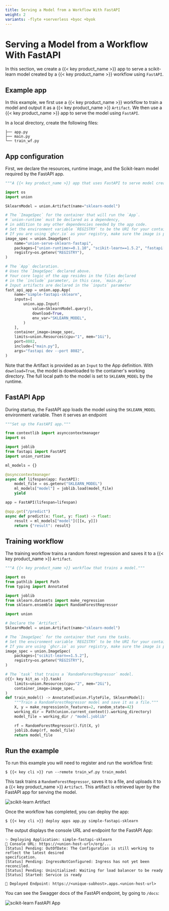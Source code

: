 ```yaml
---
title: Serving a Model from a Workflow With FastAPI
weight: 2
variants: -flyte +serverless +byoc +byok
---
```


# Serving a Model from a Workflow With FastAPI

In this section, we create a {{< key product_name >}} app to serve a scikit-learn model created by a {{< key product_name >}} workflow
using `FastAPI`.

## Example app

In this example, we first use a {{< key product_name >}} workflow to train a model and output it as a {{< key product_name >}} `Artifact`.
We then use a {{< key product_name >}} app to serve the model using `FastAPI`.

In a local directory, create the following files:

```shell
├── app.py
├── main.py
└── train_wf.py
```


## App configuration

First, we declare the resources, runtime image, and the Scikit-learn model required
by the FastAPI app.

```python
"""A {{< key product_name >}} app that uses FastAPI to serve model created by a {{< key product_name >}} workflow."""

import os
import union

SklearnModel = union.Artifact(name="sklearn-model")

# The `ImageSpec` for the container that will run the `App`.
# `union-runtime` must be declared as a dependency,
# in addition to any other dependencies needed by the app code.
# Set the environment variable `REGISTRY` to be the URI for your container registry.
# If you are using `ghcr.io` as your registry, make sure the image is public.
image_spec = union.ImageSpec(
    name="union-serve-sklearn-fastapi",
    packages=["union-runtime>=0.1.10", "scikit-learn==1.5.2", "fastapi[standard]"],
    registry=os.getenv("REGISTRY"),
)

# The `App` declaration.
# Uses the `ImageSpec` declared above.
# Your core logic of the app resides in the files declared
# in the `include` parameter, in this case, `main.py`.
# Input artifacts are declared in the `inputs` parameter
fast_api_app = union.app.App(
    name="simple-fastapi-sklearn",
    inputs=[
        union.app.Input(
            value=SklearnModel.query(),
            download=True,
            env_var="SKLEARN_MODEL",
        )
    ],
    container_image=image_spec,
    limits=union.Resources(cpu="1", mem="1Gi"),
    port=8082,
    include=["main.py"],
    args="fastapi dev --port 8082",
)
```


Note that the Artifact is provided as an `Input` to the App definition. With `download=True`,
the model is downloaded to the container's working directory. The full local path to the
model is set to `SKLEARN_MODEL` by the runtime.

## FastAPI App

During startup, the FastAPI app loads the model using the `SKLEARN_MODEL` environment
variable. Then it serves an endpoint

```python
"""Set up the FastAPI app."""

from contextlib import asynccontextmanager
import os

import joblib
from fastapi import FastAPI
import union_runtime

ml_models = {}

@asynccontextmanager
async def lifespan(app: FastAPI):
    model_file = os.getenv("SKLEARN_MODEL")
    ml_models["model"] = joblib.load(model_file)
    yield

app = FastAPI(lifespan=lifespan)

@app.get("/predict")
async def predict(x: float, y: float) -> float:
    result = ml_models["model"]([[x, y]])
    return {"result": result}
```


## Training workflow

The training workflow trains a random forest regression and saves it to a {{< key product_name >}}
`Artifact`.

```python
"""A {{< key product_name >}} workflow that trains a model."""

import os
from pathlib import Path
from typing import Annotated

import joblib
from sklearn.datasets import make_regression
from sklearn.ensemble import RandomForestRegressor

import union

# Declare the `Artifact`.
SklearnModel = union.Artifact(name="sklearn-model")

# The `ImageSpec` for the container that runs the tasks.
# Set the environment variable `REGISTRY` to be the URI for your container registry.
# If you are using `ghcr.io` as your registry, make sure the image is public.
image_spec = union.ImageSpec(
    packages=["scikit-learn==1.5.2"],
    registry=os.getenv("REGISTRY"),
)

# The `task` that trains a `RandomForestRegressor` model.
@{{< key kit_as >}}.task(
    limits=union.Resources(cpu="2", mem="2Gi"),
    container_image=image_spec,
)
def train_model() -> Annotated[union.FlyteFile, SklearnModel]:
    """Train a RandomForestRegressor model and save it as a file."""
    X, y = make_regression(n_features=2, random_state=42)
    working_dir = Path(union.current_context().working_directory)
    model_file = working_dir / "model.joblib"

    rf = RandomForestRegressor().fit(X, y)
    joblib.dump(rf, model_file)
    return model_file
```


## Run the example

To run this example you will need to register and run the workflow first:

```shell
$ {{< key cli >}} run --remote train_wf.py train_model
```


This task trains a `RandomForestRegressor`, saves it to a file, and uploads it to
a {{< key product_name >}} `Artifact`. This artifact is retrieved layer by the FastAPI app for
serving the model.

![scikit-learn Artifact](/_static/images/user-guide/core-concepts/serving/fastapi-sklearn/sklearn-artifact.png)

Once the workflow has completed, you can deploy the app:

```shell
$ {{< key cli >}} deploy apps app.py simple-fastapi-sklearn
```


The output displays the console URL and endpoint for the FastAPI App:

```shell
✨ Deploying Application: simple-fastapi-sklearn
🔎 Console URL: https://<union-host-url>/org/...
[Status] Pending: OutOfDate: The Configuration is still working to reflect the latest desired
specification.
[Status] Pending: IngressNotConfigured: Ingress has not yet been reconciled.
[Status] Pending: Uninitialized: Waiting for load balancer to be ready
[Status] Started: Service is ready

🚀 Deployed Endpoint: https://<unique-subhost>.apps.<union-host-url>
```


You can see the Swagger docs of the FastAPI endpoint, by going to `/docs`:

![scikit-learn FastAPI App](/_static/images/user-guide/core-concepts/serving/fastapi-sklearn/sklearn-fastapi.png)
